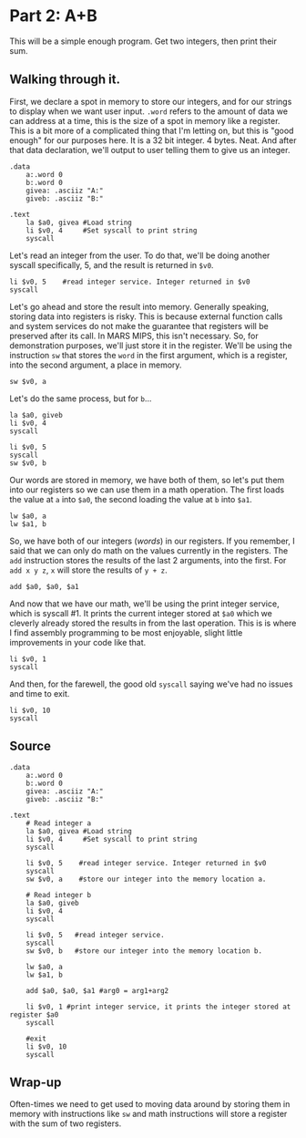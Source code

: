 <!-- Part 2 -->
# Part 2: A+B

This will be a simple enough program. Get two integers, then print their sum.

## Walking through it.

First, we declare a spot in memory to store our integers, and for our 
strings to display when we want user input. ``.word`` refers to the amount of
data we can address at a time, this is the size of a spot in memory like a
register. This is a bit more of a complicated thing that I'm letting on, but
this is "good enough" for our purposes here. It is a 32 bit integer. 4 bytes.
Neat. And after that data declaration, we'll output to user telling them to
give us an integer.

    .data
	    a:.word 0
	    b:.word 0
	    givea: .asciiz "A:"
	    giveb: .asciiz "B:"

    .text
	    la $a0, givea #Load string
	    li $v0, 4     #Set syscall to print string
	    syscall

Let's read an integer from the user. To do that, we'll be doing another syscall
specifically, 5, and the result is returned in ``$v0``.

	li $v0, 5    #read integer service. Integer returned in $v0
	syscall

Let's go ahead and store the result into memory. Generally speaking, storing
data into registers is risky. This is because external function calls and
system services do not make the guarantee that registers will be preserved
after its call. In MARS MIPS, this isn't necessary. So, for demonstration
purposes, we'll just store it in the register. We'll be using the
instruction ``sw`` that stores the ``word`` in the first argument, which is a
register, into the second argument, a place in memory.

    sw $v0, a

Let's do the same process, but for ``b``...

	la $a0, giveb
	li $v0, 4
	syscall

	li $v0, 5
	syscall
	sw $v0, b

Our words are stored in memory, we have both of them, so let's put them into
our registers so we can use them in a math operation. The first loads the value
at ``a`` into ``$a0``, the second loading the value at ``b`` into ``$a1``.

	lw $a0, a
	lw $a1, b

So, we have both of our integers (*words*) in our registers. If you remember,
I said that we can only do math on the values currently in the registers. 
The ``add`` instruction stores the results of the last 2 arguments,
into the first. For ``add x y z``, ``x`` will store the results of ``y + z``.

    add $a0, $a0, $a1

And now that we have our math, we'll be using the print integer service, which
is syscall \#1. It prints the current integer stored at ``$a0`` which we
cleverly already stored the results in from the last operation. This is is
where I find assembly programming to be most enjoyable, slight little
improvements in your code like that.

	li $v0, 1 
	syscall

And then, for the farewell, the good old ``syscall`` saying we've had no
issues and time to exit.

	li $v0, 10
	syscall

## Source

    .data
	    a:.word 0
	    b:.word 0
	    givea: .asciiz "A:"
	    giveb: .asciiz "B:"

    .text
	    # Read integer a
	    la $a0, givea #Load string
	    li $v0, 4     #Set syscall to print string
	    syscall
	
	    li $v0, 5    #read integer service. Integer returned in $v0
	    syscall
	    sw $v0, a    #store our integer into the memory location a.
	
	    # Read integer b
	    la $a0, giveb
	    li $v0, 4
	    syscall
	
	    li $v0, 5   #read integer service.
	    syscall
	    sw $v0, b   #store our integer into the memory location b.
	
	    lw $a0, a
	    lw $a1, b
	
	    add $a0, $a0, $a1 #arg0 = arg1+arg2
	
	    li $v0, 1 #print integer service, it prints the integer stored at register $a0
	    syscall
	
	    #exit	
	    li $v0, 10
	    syscall

## Wrap-up

Often-times we need to get used to moving data around by storing them in
memory with instructions like ``sw`` and math instructions will store
a register with the sum of two registers.
